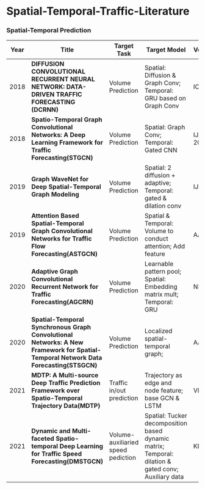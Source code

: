 # Spatial-Temporal-Traffic-Literature


### Spatial-Temporal Prediction
| Year        | Title   |  Target Task | Target Model     | Venue    | Paper        |
|-------|--------|--------|--------|-----------|------------|
| 2018 | **DIFFUSION CONVOLUTIONAL RECURRENT NEURAL NETWORK: DATA-DRIVEN TRAFFIC FORECASTING (DCRNN)** | Volume Prediction | Spatial: Diffusion & Graph Conv; Temporal: GRU based on Graph Conv | ICLR |  [Link](https://github.com/liyaguang/DCRNN) |
| 2018 | **Spatio-Temporal Graph Convolutional Networks: A Deep Learning Framework for Traffic Forecasting(STGCN)** | Volume Prediction | Spatial: Graph Conv; Temporal: Gated CNN | IJCAI-2018 | [Link](https://www.ijcai.org/Proceedings/2018/0505.pdf) |
|  2019 | **Graph WaveNet for Deep Spatial-Temporal Graph Modeling** | Volume Prediction |Spatial: 2 diffusion + adaptive; Temporal: gated & dilation conv  | IJCAI | [Link](https://www.ijcai.org/proceedings/2019/0264.pdf)|
|  2019|**Attention Based Spatial-Temporal Graph Convolutional Networks for Traffic Flow Forecasting(ASTGCN)**| Volume Prediction| Spatial & Temporal: Volume to conduct attention; Add feature  |AAAI|[Link](https://ojs.aaai.org/index.php/AAAI/article/download/3881/3759)|
|2020|**Adaptive Graph Convolutional Recurrent Network for Traffic Forecasting(AGCRN)**|Volume Prediction|Learnable pattern pool; Spatial: Embedding matrix mult; Temporal: GRU |NIPS|[Link](https://proceedings.neurips.cc/paper/2020/file/ce1aad92b939420fc17005e5461e6f48-Paper.pdf)|
|2020|**Spatial-Temporal Synchronous Graph Convolutional Networks: A New Framework for Spatial-Temporal Network Data Forecasting(STSGCN)**|Volume Prediction|Localized spatial-temporal graph; |AAAI|[Link](https://ojs.aaai.org/index.php/AAAI/article/download/5438/5294)|
|2021|**MDTP: A Multi-source Deep Traffic Prediction Framework over Spatio-Temporal Trajectory Data(MDTP)**|Traffic in/out prediction|Trajectory as edge and node feature; base GCN & LSTM|VLDB|[Link](http://vldb.org/pvldb/vol14/p1289-gao.pdf)|
|2021|**Dynamic and Multi-faceted Spatio-temporal Deep Learning for Traffic Speed Forecasting(DMSTGCN)**|Volume-auxiliaried speed pediction|Spatial: Tucker decomposition based dynamic matrix; Temporal: dilation & gated conv; Auxiliary data|KDD|[Link](https://dl.acm.org/doi/pdf/10.1145/3447548.3467275)|